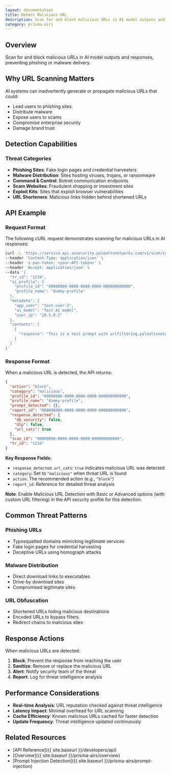 ```yaml
---
layout: documentation
title: Detect Malicious URL
description: Scan for and block malicious URLs in AI model outputs and responses
category: prisma-airs
---
```


## Overview

Scan for and block malicious URLs in AI model outputs and responses, preventing phishing or malware delivery.

## Why URL Scanning Matters

AI systems can inadvertently generate or propagate malicious URLs that could:

- Lead users to phishing sites
- Distribute malware
- Expose users to scams
- Compromise enterprise security
- Damage brand trust

## Detection Capabilities

### Threat Categories

- **Phishing Sites**: Fake login pages and credential harvesters
- **Malware Distribution**: Sites hosting viruses, trojans, or ransomware
- **Command & Control**: Botnet communication endpoints
- **Scam Websites**: Fraudulent shopping or investment sites
- **Exploit Kits**: Sites that exploit browser vulnerabilities
- **URL Shorteners**: Malicious links hidden behind shortened URLs

## API Example

### Request Format

The following cURL request demonstrates scanning for malicious URLs in AI responses:

```bash
curl -L 'https://service.api.aisecurity.paloaltonetworks.com/v1/scan/sync/request' \
--header 'Content-Type: application/json' \
--header 'x-pan-token: <your-API-token>' \
--header 'Accept: application/json' \
--data '{
  "tr_id": "1234",
  "ai_profile": {
    "profile_id": "00000000-0000-0000-0000-000000000000",
    "profile_name": "dummy-profile"
  },
  "metadata": {
    "app_user": "test-user-2",
    "ai_model": "Test AI model",
    "user_ip": "10.5.0.2"
  },
  "contents": [
    {
      "response": "This is a test prompt with urlfiltering.paloaltonetworks.com/test-malware url"
    }
  ]
}'
```

### Response Format

When a malicious URL is detected, the API returns:

```json
{
  "action": "block",
  "category": "malicious",
  "profile_id": "00000000-0000-0000-0000-000000000000",
  "profile_name": "dummy-profile",
  "prompt_detected": {},
  "report_id": "R00000000-0000-0000-0000-000000000000",
  "response_detected": {
    "db_security": false,
    "dlp": false,
    "url_cats": true
  },
  "scan_id": "00000000-0000-0000-0000-000000000000",
  "tr_id": "1234"
}
```

**Key Response Fields**:
- `response_detected.url_cats`: `true` indicates malicious URL was detected
- `category`: Set to `"malicious"` when threat URL is found
- `action`: The recommended action (e.g., `"block"`)
- `report_id`: Reference for detailed threat analysis

**Note**: Enable Malicious URL Detection with Basic or Advanced options (with custom URL filtering) in the API security profile for this detection.

## Common Threat Patterns

### Phishing URLs
- Typosquatted domains mimicking legitimate services
- Fake login pages for credential harvesting
- Deceptive URLs using homograph attacks

### Malware Distribution
- Direct download links to executables
- Drive-by download sites
- Compromised legitimate sites

### URL Obfuscation
- Shortened URLs hiding malicious destinations
- Encoded URLs to bypass filters
- Redirect chains to malicious sites

## Response Actions

When malicious URLs are detected:

1. **Block**: Prevent the response from reaching the user
2. **Sanitize**: Remove or replace the malicious URL
3. **Alert**: Notify security team of the threat
4. **Report**: Log for threat intelligence analysis

## Performance Considerations

- **Real-time Analysis**: URL reputation checked against threat intelligence
- **Latency Impact**: Minimal overhead for URL scanning
- **Cache Efficiency**: Known malicious URLs cached for faster detection
- **Update Frequency**: Threat intelligence updated continuously

## Related Resources

- [API Reference]({{ site.baseurl }}/developers/api)
- [Overview]({{ site.baseurl }}/prisma-airs/overview)
- [Prompt Injection Detection]({{ site.baseurl }}/prisma-airs/prompt-injection)